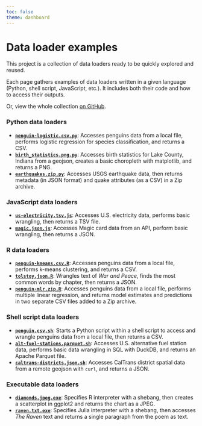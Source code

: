 ```yaml
---
toc: false
theme: dashboard
---
```


# Data loader examples

This project is a collection of data loaders ready to be quickly explored and reused.

Each page gathers examples of data loaders written in a given language (Python, shell script, JavaScript, etc.). It includes both their code and how to access their outputs.

Or, view the whole collection [on GitHub]().

### Python data loaders

- **[`penguin-logistic.csv.py`](./python#csv)**: Accesses penguins data from a local file, performs logistic regression for species classification, and returns a CSV.
- **[`birth_statistics.png.py`](./python#png)**: Accesses birth statistics for Lake County, Indiana from a geojson, creates a basic choropleth with matplotlib, and returns a PNG.
- **[`earthquakes.zip.py`](./python#zip)**: Accesses USGS earthquake data, then returns metadata (in JSON format) and quake attributes (as a CSV) in a Zip archive.

### JavaScript data loaders

- **[`us-electricity.tsv.js`](./js#tsv)**: Accesses U.S. electricity data, performs basic wrangling, then returns a TSV file.
- **[`magic.json.js`](./js#json)**: Accesses Magic card data from an API, perform basic wrangling, then returns a JSON.

### R data loaders

- **[`penguin-kmeans.csv.R`](./r#csv)**: Accesses penguins data from a local file, performs k-means clustering, and returns a CSV.
- **[`tolstoy.json.R`](./r#json)**: Wrangles text of _War and Peace_, finds the most common words by chapter, then returns a JSON.
- **[`penguin-mlr.zip.R`](./r#zip)**: Accesses penguins data from a local file, performs multiple linear regression, and returns model estimates and predictions in two separate CSV files added to a Zip archive.

### Shell script data loaders

- **[`penguin.csv.sh`](./shell#csv)**: Starts a Python script within a shell script to access and wrangle penguins data from a local file, then returns a CSV.
- **[`alt-fuel-stations.parquet.sh`](./shell#parquet)**: Accesses U.S. alternative fuel station data, performs basic data wrangling in SQL with DuckDB, and returns an Apache Parquet file.
- **[`caltrans-districts.json.sh`](./shell#json)**: Accesses CalTrans district spatial data from a remote geojson with `curl`, and returns a JSON.

### Executable data loaders

- **[`diamonds.jpeg.exe`](./exe#jpeg)**: Specifies R interpreter with a shebang, then creates a scatterplot in ggplot2 and returns the chart as a JPEG.
- **[`raven.txt.exe`](./exe#txt)**: Specifies Julia interpreter with a shebang, then accesses _The Raven_ text and returns a single paragraph from the poem as text.
